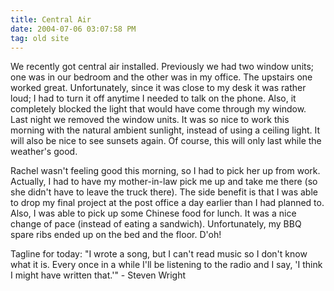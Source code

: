 ```yaml
---
title: Central Air
date: 2004-07-06 03:07:58 PM
tag: old site
---
```


We recently got central air installed. Previously we had two window units; one was in our bedroom and the other was in my office. The upstairs one worked great. Unfortunately, since it was close to my desk it was rather loud; I had to turn it off anytime I needed to talk on the phone. Also, it completely blocked the light that would have come through my window. Last night we removed the window units. It was so nice to work this morning with the natural ambient sunlight, instead of using a ceiling light. It will also be nice to see sunsets again. Of course, this will only last while the weather's good.

Rachel wasn't feeling good this morning, so I had to pick her up from work. Actually, I had to have my mother-in-law pick me up and take me there (so she didn't have to leave the truck there). The side benefit is that I was able to drop my final project at the post office a day earlier than I had planned to. Also, I was able to pick up some Chinese food for lunch. It was a nice change of pace (instead of eating a sandwich). Unfortunately, my BBQ spare ribs ended up on the bed and the floor. D'oh!

Tagline for today: "I wrote a song, but I can't read music so I don't know what it is. Every once in a while I'll be listening to the radio and I say, 'I think I might have written that.'" - Steven Wright
